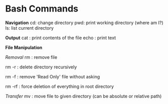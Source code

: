 # Bash Commands

**Navigation**
cd: change directory
pwd: print working directory (where am I?)
ls: list current directory

**Output**
cat <FILE>: print contents of the file
echo <TEXT>: print text

**File Manipulation**

_Removal_
rm <FILE>: remove file
  
rm -r <PATH>: delete directory recursively
  
rm -f <FILE>: remove 'Read Only' file without asking
  
rm -rf <PATH>: force deletion of everything in root directory

_Transfer_
mv <FILE> <PATH>: move file to given directory (can be absolute or relative path)
